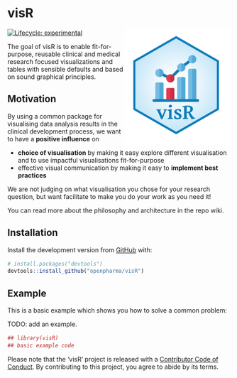 
<!-- README.md is generated from README.Rmd. Please edit that file -->

# visR

<img src="man/figures/logo.png" align="right" />

<!-- badges: start -->

[![Lifecycle:
experimental](https://img.shields.io/badge/lifecycle-experimental-orange.svg)](https://www.tidyverse.org/lifecycle/#experimental)
<!-- badges: end -->

The goal of visR is to enable fit-for-purpose, reusable clinical and
medical research focused visualizations and tables with sensible
defaults and based on sound graphical principles.

## Motivation

By using a common package for visualising data analysis results in the
clinical development process, we want to have a **positive influence**
on

  - **choice of visualisation** by making it easy explore different
    visualisation and to use impactful visualisations fit-for-purpose
  - effective visual communication by making it easy to **implement best
    practices**

We are not judging on what visualisation you chose for your research
question, but want facilitate to make you do your work as you need it\!

You can read more about the philosophy and architecture in the repo
wiki.

## Installation

Install the development version from [GitHub](https://github.com/) with:

``` r
# install.packages("devtools")
devtools::install_github("openpharma/visR")
```

## Example

This is a basic example which shows you how to solve a common problem:

TODO: add an example.

``` r
## library(visR)
## basic example code
```

Please note that the ‘visR’ project is released with a [Contributor Code
of Conduct](CODE_OF_CONDUCT.md). By contributing to this project, you
agree to abide by its terms.
